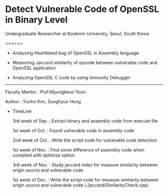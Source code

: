 # Detect Vulnerable Code of OpenSSL in Binary Level

Undergraduate Researcher at Kookmin University, Seoul, South Korea

======

* Analyzing Heartbleed bug of OpenSSL in Assembly language   

* Measuring Jaccard similarity of opcode between vulnerable code and OpenSSL application

* Analyzing OpenSSL C code by using Immunity Debugger

----------

Faculty Mentor : Prof.Myungkeun Yoon

Author : Yunho Kim, Sunghyun Hong

* TimeLine

  3rd week of Sep. : Extract binary and assembly code from execute file

  1st week of Oct. : Found vulnerable code in assembly code
  
  2nd week of Oct. : Write the script code for vulnerable code detection
  
  1st week of Nov. : Find some difference of assembly code when compiled with optimize option
  
  3rd week of Nov. : Study jaccard index for measure similarity between origin source and vulnerable code 
  
  1st week of Dec. : Write the script code for measure similarity between origin source and vulnerable code (./jaccard/SimilarityCheck.cpp)
 
